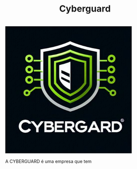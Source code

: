 # <center>Cyberguard</center> <h1>
<p aling="center">
<img title="cyberguard" src="https://github.com/jota-araujo/proz/blob/main/portifolio/IMG_20250416_105128.jpg" width="400" heigth"400">
</p>
A CYBERGUARD é uma empresa que tem
